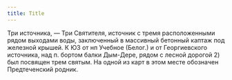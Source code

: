 ```yaml
---
title: Title
---
```


Три источника, — Три Святителя, источник с тремя расположенными рядом выходами
воды, заключенный в массивный бетонный каптаж под железной крышей. К ЮЗ от нп
Учебное (Белог.) и от Георгиевского источника, над п. бортом балки Дым-Дере,
рядом с лесной дорогой 2) был посвящен трем святым. На одной из карт в этом
месте обозначен Предтеченский родник.

